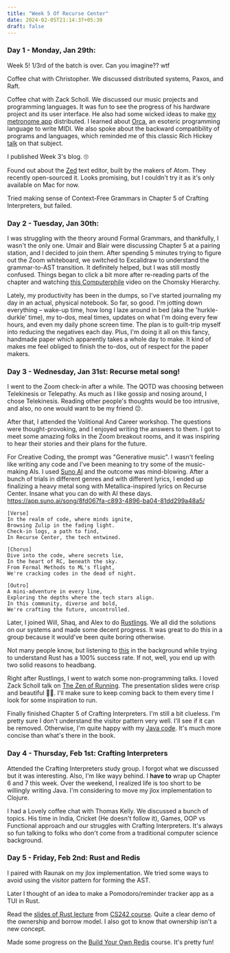 ```yaml
---
title: "Week 5 Of Recurse Center"
date: 2024-02-05T21:14:37+05:30
draft: false
---
```


### Day 1 - Monday, Jan 29th:

Week 5! 1/3rd of the batch is over. Can you imagine?? wtf

Coffee chat with Christopher. We discussed distributed systems, Paxos, and Raft.

Coffee chat with Zack Scholl. We discussed our music projects and programming languages. It was fun to see the progress of his hardware project and its user interface. He also had some wicked ideas to make [my metronome app](https://accelonome.com/) distributed. I learned about [Orca](https://hundredrabbits.itch.io/orca), an esoteric programming language to write MIDI. We also spoke about the backward compatibility of programs and languages, which reminded me of this classic Rich Hickey [talk](https://www.youtube.com/watch?v=oyLBGkS5ICk) on that subject.

I published Week 3's blog. 🙄

Found out about the [Zed](https://zed.dev/) text editor, built by the makers of Atom. They recently open-sourced it. Looks promising, but I couldn't try it as it's only available on Mac for now.

Tried making sense of Context-Free Grammars in Chapter 5 of Crafting Interpreters, but failed.

### Day 2 - Tuesday, Jan 30th:

I was struggling with the theory around Formal Grammars, and thankfully, I wasn't the only one. Umair and Blair were discussing Chapter 5 at a pairing station, and I decided to join them. After spending 5 minutes trying to figure out the Zoom whiteboard, we switched to Excalidraw to understand the grammar-to-AST transition. It definitely helped, but I was still mostly confused. Things began to click a bit more after re-reading parts of the chapter and watching [this Computerphile](https://youtu.be/224plb3bCog) video on the Chomsky Hierarchy.

Lately, my productivity has been in the dumps, so I've started journaling my day in an actual, physical notebook. So far, so good. I'm jotting down everything – wake-up time, how long I laze around in bed (aka the 'hurkle-durkle' time), my to-dos, meal times, updates on what I'm doing every few hours, and even my daily phone screen time. The plan is to guilt-trip myself into reducing the negatives each day. Plus, I'm doing it all on this fancy, handmade paper which apparently takes a whole day to make. It kind of makes me feel obliged to finish the to-dos, out of respect for the paper makers.

### Day 3 - Wednesday, Jan 31st: Recurse metal song!

I went to the Zoom check-in after a while. The QOTD was choosing between Telekinesis or Telepathy. As much as I like gossip and nosing around, I chose Telekinesis. Reading other people's thoughts would be too intrusive, and also, no one would want to be my friend 😔.

After that, I attended the Volitional And Career workshop. The questions were thought-provoking, and I enjoyed writing the answers to them. I got to meet some amazing folks in the Zoom breakout rooms, and it was inspiring to hear their stories and their plans for the future.

For Creative Coding, the prompt was "Generative music". I wasn't feeling like writing any code and I've been meaning to try some of the music-making AIs. I used [Suno AI](https://www.suno.ai/) and the outcome was mind-blowing. After a bunch of trials in different genres and with different lyrics, I ended up finalizing a heavy metal song with Metallica-inspired lyrics on Recurse Center. Insane what you can do with AI these days.
https://app.suno.ai/song/8fd067fa-c893-4896-ba04-81dd299a48a5/
```spoiler Lyrics
[Verse]
In the realm of code, where minds ignite,
Browsing Zulip in the fading light.
Check-in logs, a path to find,
In Recurse Center, the tech entwined.

[Chorus]
Dive into the code, where secrets lie,
In the heart of RC, beneath the sky.
From Formal Methods to ML's flight,
We're cracking codes in the dead of night.

[Outro]
A mini-adventure in every line,
Exploring the depths where the tech stars align.
In this community, diverse and bold,
We're crafting the future, uncontrolled.
```

Later, I joined Will, Shaq, and Alex to do [Rustlings](https://rustlings.cool/). We all did the solutions on our systems and made some decent progress. It was great to do this in a group because it would've been quite boring otherwise. 

Not many people know, but listening to [this](https://www.youtube.com/watch?v=Ti_imhKBjXA) in the background while trying to understand Rust has a 100% success rate. If not, well, you end up with two solid reasons to headbang.

Right after Rustlings, I went to watch some non-programming talks. I loved Zack Scholl talk on [The Zen of Running](https://www.goodreads.com/en/book/show/336390). The presentation slides were crisp and beautiful 🤌🏼. I'll make sure to keep coming back to them every time I look for some inspiration to run.

Finally finished Chapter 5 of Crafting Interpreters. I'm still a bit clueless. I'm pretty sure I don't understand the visitor pattern very well. I'll see if it can be removed. Otherwise, I'm quite happy with my [Java code](https://github.com/raghavio/crafting-interpreters/commit/90e63d18e2a57dc7792be0b26e3ddc8647a11a3d#diff-52df63a8c062026fad82a32c373044ecd78385aa49e971f3f61c1808e435b754). It's much more concise than what's there in the book.

### Day 4 - Thursday, Feb 1st: Crafting Interpreters

Attended the Crafting Interpreters study group. I forgot what we discussed but it was interesting. Also, I'm like wayy behind. I **have to** wrap up Chapter 6 and 7 this week. Over the weekend, I realized life is too short to be willingly writing Java. I'm considering to move my jlox implementation to Clojure.

I had a Lovely coffee chat with Thomas Kelly. We discussed a bunch of topics. His time in India, Cricket (He doesn't follow it), Games, OOP vs Functional approach and our struggles with Crafting Interpreters. It's always so fun talking to folks who don't come from a traditional computer science background.


### Day 5 - Friday, Feb 2nd: Rust and Redis

I paired with Raunak on my jlox implementation. We tried some ways to avoid using the visitor pattern for forming the AST.

Later I thought of an idea to make a Pomodoro/reminder tracker app as a TUI in Rust.

Read the [slides of Rust lecture](https://web.stanford.edu/class/cs242/materials/lectures/lecture11.pdf) from [CS242 course](https://web.stanford.edu/class/cs242/coursework.html). Quite a clear demo of the ownership and borrow model. I also got to know that ownership isn't a new concept.

Made some progress on the [Build Your Own Redis](https://app.codecrafters.io/courses/redis/overview) course. It's pretty fun!